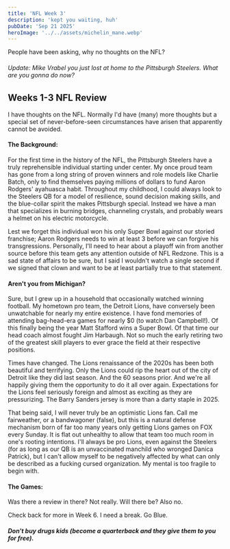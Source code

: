 ```yaml
---
title: 'NFL Week 3'
description: 'kept you waiting, huh'
pubDate: 'Sep 21 2025'
heroImage: '../../assets/michelin_mane.webp'
---
```


People have been asking, why no thoughts on the NFL?

###### Update: Mike Vrabel *you* just lost at home to the Pittsburgh Steelers. *What are you gonna do now?*



## Weeks 1-3 NFL Review

I have thoughts on the NFL. Normally I'd have (many) more thoughts but a special set of never-before-seen circumstances have arisen that apparently cannot be avoided.

#### The Background:

For the first time in the history of the NFL, the Pittsburgh Steelers have a truly reprehensible individual starting under center. My once proud team has gone from a long string of proven winners and role models like Charlie Batch, only to find themselves paying millions of dollars to fund Aaron Rodgers' ayahuasca habit. Throughout my childhood, I could always look to the Steelers QB for a model of resilience, sound decision making skills, and the blue-collar spirit the makes Pittsburgh special. Instead we have a man that specializes in burning bridges, channeling crystals, and probably wears a helmet on his electric motorcycle. 

Lest we forget this individual won his only Super Bowl against our storied franchise; Aaron Rodgers needs to win at least 3 before we can forgive his transgressions. Personally, I'll need to hear about a playoff win from another source before this team gets any attention outside of NFL Redzone. This is a sad state of affairs to be sure, but I said I wouldn't watch a single second if we signed that clown and want to be at least partially true to that statement.

#### Aren't you from Michigan?

Sure, but I grew up in a household that occasionally watched winning football. My hometown pro team, the Detroit Lions, have conversely been unwatchable for nearly my entire existence. I have fond memories of attending bag-head-era games for nearly $0 (to watch Dan Campbell!). Of this finally being the year Matt Stafford wins a Super Bowl. Of that time our head coach almost fought Jim Harbaugh. Not so much the early retiring two of the greatest skill players to ever grace the field at their respective positions.

Times have changed. The Lions renaissance of the 2020s has been both beautiful and terrifying. Only the Lions could rip the heart out of the city of Detroit like they did last season. And the 60 seasons prior. And we're all happily giving them the opportunity to do it all over again. Expectations for the Lions feel seriously foreign and almost as exciting as they are pressurizing. The Barry Sanders jersey is more than a darty staple in 2025.

That being said, I will never truly be an optimistic Lions fan. Call me fairweather, or a bandwagoner (false), but this is a natural defense mechanism born of far too many years only getting Lions games on FOX every Sunday. It is flat out unhealthy to allow that team too much room in one's rooting intentions. I'll always be pro Lions, even against the Steelers (for as long as our QB is an unvaccinated manchild who wronged Danica Patrick), but I can't allow myself to be negatively affected by what can only be described as a fucking cursed organization. My mental is too fragile to begin with.

#### The Games:

Was there a review in there? Not really. Will there be? Also no.

Check back for more in Week 6. I need a break. Go Blue.

##### Don't buy drugs kids (become a quarterback and they give them to you for free). 

